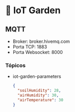 🌱 IoT Garden
==========

## MQTT

- Broker: broker.hivemq.com
- Porta TCP: 1883
- Porta Websocket: 8000

### Tópicos
- iot-garden-parameters
  ```json
  {
    "soilHumidity": 28,
    "airHumidity": 30,
    "airTemperature": 30
  }
  ```
